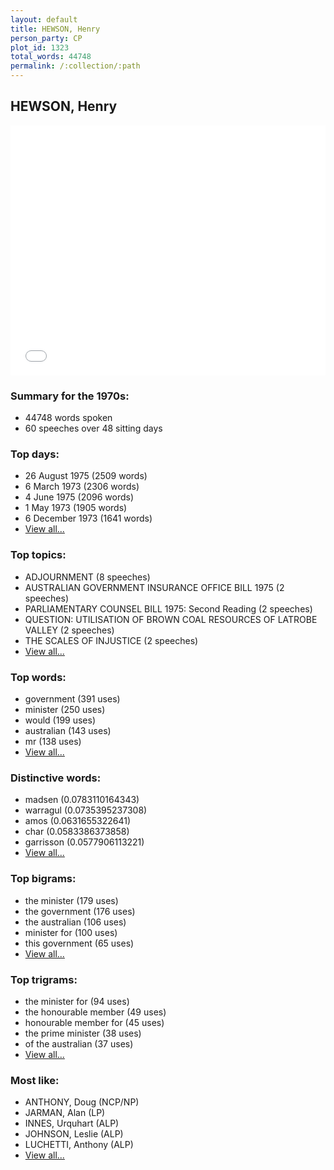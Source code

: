 ```yaml
---
layout: default
title: HEWSON, Henry
person_party: CP
plot_id: 1323
total_words: 44748
permalink: /:collection/:path
---
```


## HEWSON, Henry

<iframe width="100%" height="400" frameborder="0" scrolling="no" src="//plot.ly/~wragge/1323.embed"></iframe>


### Summary for the 1970s:

* 44748 words spoken
* 60 speeches over 48 sitting days


### Top days:

* 26 August 1975 (2509 words)
* 6 March 1973 (2306 words)
* 4 June 1975 (2096 words)
* 1 May 1973 (1905 words)
* 6 December 1973 (1641 words)
* [View all...](days/)


### Top topics:

* ADJOURNMENT (8 speeches)
* AUSTRALIAN GOVERNMENT INSURANCE OFFICE BILL 1975 (2 speeches)
* PARLIAMENTARY COUNSEL BILL 1975: Second Reading (2 speeches)
* QUESTION: UTILISATION OF BROWN COAL RESOURCES OF LATROBE VALLEY (2 speeches)
* THE SCALES OF INJUSTICE (2 speeches)
* [View all...](topics/)


### Top words:

* government (391 uses)
* minister (250 uses)
* would (199 uses)
* australian (143 uses)
* mr (138 uses)
* [View all...](words/)


### Distinctive words:

* madsen (0.0783110164343)
* warragul (0.0735395237308)
* amos (0.0631655322641)
* char (0.0583386373858)
* garrisson (0.0577906113221)
* [View all...](sig_words/)


### Top bigrams:

* the minister (179 uses)
* the government (176 uses)
* the australian (106 uses)
* minister for (100 uses)
* this government (65 uses)
* [View all...](bigrams/)


### Top trigrams:

* the minister for (94 uses)
* the honourable member (49 uses)
* honourable member for (45 uses)
* the prime minister (38 uses)
* of the australian (37 uses)
* [View all...](trigrams/)


### Most like:

* ANTHONY, Doug (NCP/NP)
* JARMAN, Alan (LP)
* INNES, Urquhart (ALP)
* JOHNSON, Leslie (ALP)
* LUCHETTI, Anthony (ALP)
* [View all...](similarities/)
